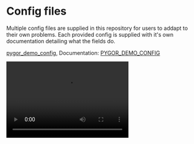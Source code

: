 # Config files

Multiple config files are supplied in this repository for users to addapt to their own problems. Each provided config is supplied with it's own documentation detailing what the fields do.

[pygor_demo_config](pygor_demo_config.json), Documentation: [PYGOR_DEMO_CONFIG](PYGOR_DEMO_CONFIG.md)

<video src=".movie.mp4" width="320" height="200" controls preload></video>
